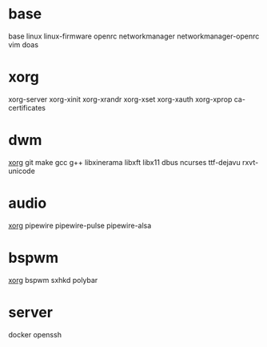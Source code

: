 # base
base linux linux-firmware openrc networkmanager networkmanager-openrc vim doas

# xorg
xorg-server xorg-xinit xorg-xrandr xorg-xset xorg-xauth xorg-xprop ca-certificates

# dwm
[xorg](#xorg) git make gcc g++ libxinerama libxft libx11 dbus ncurses ttf-dejavu rxvt-unicode

# audio
[xorg](#xorg) pipewire pipewire-pulse pipewire-alsa

# bspwm
[xorg](#xorg) bspwm sxhkd polybar

# server
docker openssh
